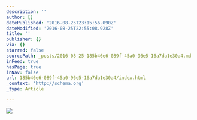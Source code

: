 ```yaml
---
description: ''
author: []
datePublished: '2016-08-25T23:15:56.090Z'
dateModified: '2016-08-25T22:55:08.928Z'
title: ''
publisher: {}
via: {}
starred: false
sourcePath: _posts/2016-08-25-185b46e6-089f-45a0-96e5-16a7da1e30a4.md
inFeed: true
hasPage: true
inNav: false
url: 185b46e6-089f-45a0-96e5-16a7da1e30a4/index.html
_context: 'http://schema.org'
_type: Article

---
```

![](https://the-grid-user-content.s3-us-west-2.amazonaws.com/9615f9f0-0d79-4ed8-bfa2-f88aa1c878ad.jpg)